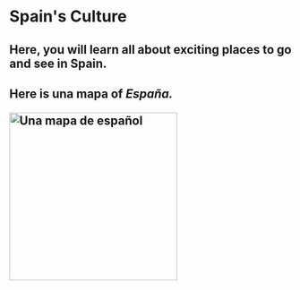 <h1>Spain's Culture</h1>
 
<h2> Here, you will learn all about exciting places to go and see in Spain. <h2> 

 <p> Here is <b> una mapa </b> of <i> España.</i> <p>
 
 <a href="https://www.lonelyplanet.com/maps/europe/spain/" title="View source">
   <img src="http://www.lonelyplanet.com/maps/europe/spain/map_of_spain.jpg" alt="Una mapa de español" height="300" width="300" align="middle">
   
 </a>

 
